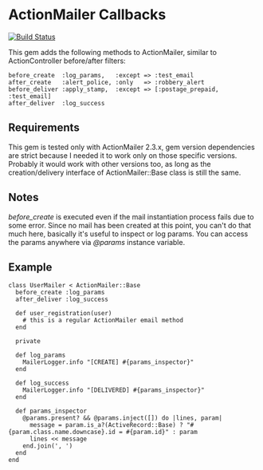 # ActionMailer Callbacks

[![Build Status](https://secure.travis-ci.org/spaghetticode/actionmailer-callbacks.png)](http://travis-ci.org/spaghetticode/actionmailer-callbacks)

This gem adds the following methods to ActionMailer, similar to ActionController before/after filters:

    before_create  :log_params,   :except => :test_email
    after_create   :alert_police, :only   => :robbery_alert
    before_deliver :apply_stamp,  :except => [:postage_prepaid, :test_email]
    after_deliver  :log_success


## Requirements

This gem is tested only with ActionMailer 2.3.x, gem version dependencies are strict because I needed it to work only on those specific versions. Probably it would work with other versions too, as long as the creation/delivery interface of ActionMailer::Base class is still the same.

## Notes

*before_create* is executed even if the mail instantiation process fails due to some error.
Since no mail has been created at this point, you can't do that much here, basically it's useful to inspect or log params.
You can access the params anywhere via *@params* instance variable.

## Example

    class UserMailer < ActionMailer::Base
      before_create :log_params
      after_deliver :log_success

      def user_registration(user)
        # this is a regular ActionMailer email method
      end

      private

      def log_params
        MailerLogger.info "[CREATE] #{params_inspector}"
      end

      def log_success
        MailerLogger.info "[DELIVERED] #{params_inspector}"
      end

      def params_inspector
        @params.present? && @params.inject([]) do |lines, param|
          message = param.is_a?(ActiveRecord::Base) ? "#{param.class.name.downcase}.id = #{param.id}" : param
          lines << message
        end.join(', ')
      end
    end
